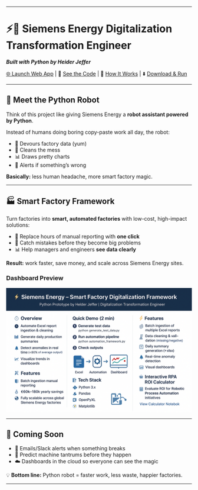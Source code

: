 

---

# ⚡🐍 Siemens Energy Digitalization Transformation Engineer

***Built with Python by Heider Jeffer***

[🌐 Launch Web App](https://siemens-energy-digitalization-dashboard-by-heider-jeffer.streamlit.app/)  | 🐍 [See the Code](https://github.com/HeiderJeffer/Siemens-Energy-Digitalization-Transformation-Engineer/blob/main/read/BreakingDown_Python_SmartDigitalization_SiemensEnergy.md)  |  🐍 [How It Works](https://github.com/HeiderJeffer/Siemens-Energy-Digitalization-Transformation-Engineer/blob/main/read/Modeling_Smart_Digitalization_SiemensEnergy.md) | ⬇️ [Download & Run](https://github.com/HeiderJeffer/Siemens-Energy-Digitalization-Transformation-Engineer/tree/main/One-Click%20Environment%20Setup)


---

## 🤖 Meet the Python Robot

Think of this project like giving Siemens Energy a **robot assistant powered by Python**.

Instead of humans doing boring copy-paste work all day, the robot:

* 📂 Devours factory data (yum)
* 🧹 Cleans the mess
* 📊 Draws pretty charts
* 🚨 Alerts if something’s wrong

**Basically:** less human headache, more smart factory magic.

---

## 🏭 Smart Factory Framework

Turn factories into **smart, automated factories** with low-cost, high-impact solutions:

* 🧹 Replace hours of manual reporting with **one click**
* 🚨 Catch mistakes before they become big problems
* 📊 Help managers and engineers **see data clearly**

**Result:** work faster, save money, and scale across Siemens Energy sites.

### Dashboard Preview

![Siemens Energy Digitalization Dashboard](https://raw.githubusercontent.com/HeiderJeffer/Siemens-Energy-Digitalization-Transformation-Engineer/main/data/Python%20Prototype%20by%20Helder%20Jeffer.png)

---

## 🔮 Coming Soon

* 📧 Emails/Slack alerts when something breaks
* 🤖 Predict machine tantrums before they happen
* ☁️ Dashboards in the cloud so everyone can see the magic

💡 **Bottom line:** Python robot = faster work, less waste, happier factories.

---















<!--
## Python Prototype

![Python Prototype](https://raw.githubusercontent.com/HeiderJeffer/Siemens-Energy-Digitalization-Transformation-Engineer/main/data/Python%20Prototype%20by%20Helder%20Jeffer.png)

## From Metrics to Impact: Siemens Energy’s Digital Evolution

![Python Prototype](https://github.com/HeiderJeffer/Siemens-Energy-Digitalization-Transformation-Engineer/blob/main/data/Data%20Insights%20for%20Siemens%20Energy%E2%80%99s%20Future%20by%20Heider%20Jeffer.png)

-->

<!--
## ⚡ One-Click Quick Start

Run the full setup—Python 3.11 Conda environment, all required packages, Jupyter extensions, and launch Jupyter Lab—in **two simple steps**.

### Linux / macOS / WSL

1️⃣ Download the setup script

```bash
curl -LO https://github.com/HeiderJeffer/Siemens-Energy-Digitalization-Transformation-Engineer/raw/main/One-Click%20Environment%20Setup/setup_env.sh
```

2️⃣ Run the script

```
bash setup_env.sh
```

> This reliably downloads and executes the script in WSL/Linux/macOS. No manual permission changes needed.



### Windows (Command Prompt / PowerShell)

```powershell
powershell -Command "Invoke-WebRequest -Uri https://github.com/HeiderJeffer/Siemens-Energy-Digitalization-Transformation-Engineer/raw/main/One-Click%20Environment%20Setup/setup_env.bat -OutFile setup_env.bat; .\setup_env.bat"
```

> This downloads the batch file and executes it automatically.
-->
